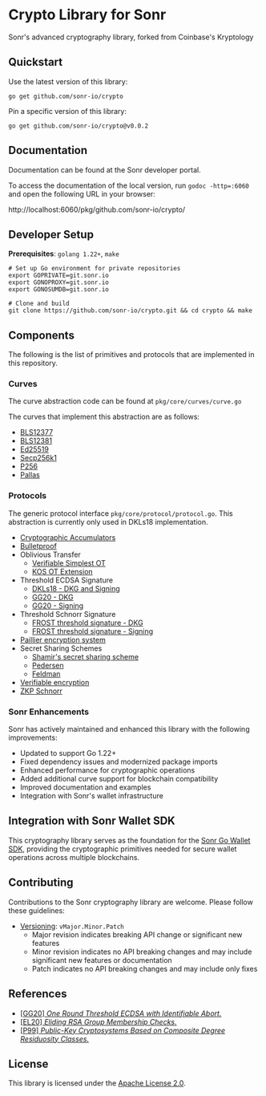 # Crypto Library for Sonr

Sonr's advanced cryptography library, forked from Coinbase's Kryptology

## Quickstart

Use the latest version of this library:

```
go get github.com/sonr-io/crypto
```

Pin a specific version of this library:

```
go get github.com/sonr-io/crypto@v0.0.2
```

## Documentation

Documentation can be found at the Sonr developer portal.

To access the documentation of the local version, run `godoc -http=:6060` and open
the following URL in your browser:

http://localhost:6060/pkg/github.com/sonr-io/crypto/

## Developer Setup

**Prerequisites**: `golang 1.22+`, `make`

```
# Set up Go environment for private repositories
export GOPRIVATE=git.sonr.io
export GONOPROXY=git.sonr.io
export GONOSUMDB=git.sonr.io

# Clone and build
git clone https://github.com/sonr-io/crypto.git && cd crypto && make
```

## Components

The following is the list of primitives and protocols that are implemented in this repository.

### Curves

The curve abstraction code can be found at `pkg/core/curves/curve.go`

The curves that implement this abstraction are as follows:

- [BLS12377](pkg/core/curves/bls12377_curve.go)
- [BLS12381](pkg/core/curves/bls12381_curve.go)
- [Ed25519](pkg/core/curves/ed25519_curve.go)
- [Secp256k1](pkg/core/curves/k256_curve.go)
- [P256](pkg/core/curves/p256_curve.go)
- [Pallas](pkg/core/curves/pallas_curve.go)

### Protocols

The generic protocol interface `pkg/core/protocol/protocol.go`.
This abstraction is currently only used in DKLs18 implementation.

- [Cryptographic Accumulators](pkg/accumulator)
- [Bulletproof](pkg/bulletproof)
- Oblivious Transfer
  - [Verifiable Simplest OT](pkg/ot/base/simplest)
  - [KOS OT Extension](pkg/ot/extension/kos)
- Threshold ECDSA Signature
  - [DKLs18 - DKG and Signing](pkg/tecdsa/dkls/v1)
  - [GG20 - DKG](pkg/dkg/gennaro)
  - [GG20 - Signing](pkg/tecdsa/gg20)
- Threshold Schnorr Signature
  - [FROST threshold signature - DKG](pkg/dkg/frost)
  - [FROST threshold signature - Signing](pkg/ted25519/frost)
- [Paillier encryption system](pkg/paillier)
- Secret Sharing Schemes
  - [Shamir's secret sharing scheme](pkg/sharing/shamir.go)
  - [Pedersen](pkg/sharing/pedersen.go)
  - [Feldman](pkg/sharing/feldman.go)
- [Verifiable encryption](pkg/verenc)
- [ZKP Schnorr](pkg/zkp/schnorr)

### Sonr Enhancements

Sonr has actively maintained and enhanced this library with the following improvements:

- Updated to support Go 1.22+
- Fixed dependency issues and modernized package imports
- Enhanced performance for cryptographic operations
- Added additional curve support for blockchain compatibility
- Improved documentation and examples
- Integration with Sonr's wallet infrastructure

## Integration with Sonr Wallet SDK

This cryptography library serves as the foundation for the [Sonr Go Wallet SDK](https://git.sonr.io/pkg/coins), providing the cryptographic primitives needed for secure wallet operations across multiple blockchains.

## Contributing

Contributions to the Sonr cryptography library are welcome. Please follow these guidelines:

- [Versioning](https://blog.golang.org/publishing-go-modules): `vMajor.Minor.Patch`
  - Major revision indicates breaking API change or significant new features
  - Minor revision indicates no API breaking changes and may include significant new features or documentation
  - Patch indicates no API breaking changes and may include only fixes

## References

- [[GG20] _One Round Threshold ECDSA with Identifiable Abort._](https://eprint.iacr.org/2020/540.pdf)
- [[EL20] _Eliding RSA Group Membership Checks._](docs/rsa-membership.pdf)
- [[P99] _Public-Key Cryptosystems Based on Composite Degree Residuosity Classes._](http://citeseerx.ist.psu.edu/viewdoc/download?doi=10.1.1.112.4035&rep=rep1&type=pdf)

## License

This library is licensed under the [Apache License 2.0](LICENSE).
